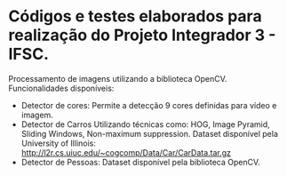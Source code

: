 # Códigos e testes elaborados para realização do Projeto Integrador 3 - IFSC.

Processamento de imagens utilizando a biblioteca OpenCV.
Funcionalidades disponíveis:

* Detector de cores:
Permite a detecção 9 cores definidas para vídeo e imagem.
* Detector de Carros
Utilizando técnicas como: HOG, Image Pyramid, Sliding Windows, Non-maximum suppression. Dataset disponível pela University of Illinois: http://l2r.cs.uiuc.edu/~cogcomp/Data/Car/CarData.tar.gz
* Detector de Pessoas: Dataset disponível pela biblioteca OpenCV.

